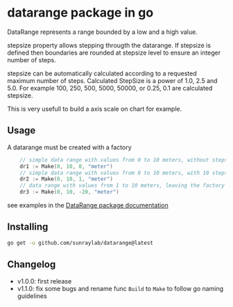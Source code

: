 # datarange package in go

DataRange represents a range bounded by a low and a high value. 

stepsize property allows stepping througth the datarange. If stepsize is defined then boundaries are rounded at stepsize level to ensure an integer number of steps.

stepsize can be automatically calculated according to a requested maximum number of steps. Calculated StepSize is a power of 1.0, 2.5 and 5.0. For example 100, 250, 500, 5000, 50000, or 0.25, 0.1 are calculated stepsize.

This is very usefull to build a axis scale on chart for example.

## Usage

A datarange must be created with a factory

```go
    // simple data range with values from 0 to 10 meters, without stepsize
	dr1 := Make(0, 10, 0, "meter")
    // simple data range with values from 0 to 10 meters, with 10 steps of 1 meter
	dr2 := Make(0, 10, 1, "meter")
    // data range with values from 1 to 10 meters, leaving the factory calculating the best stepsize to get a maximum number of 20 steps
	dr3 := Make(0, 10, -20, "meter")
```

see examples in the [DataRange package documentation](https://pkg.go.dev/github.com/sunraylab/datarange#pkg-examples)

## Installing

```bash
go get -u github.com/sunraylab/datarange@latest
```

## Changelog

- v1.0.0: first release
- v1.1.0: fix some bugs and rename func ``Build`` to ``Make`` to follow go naming guidelines

